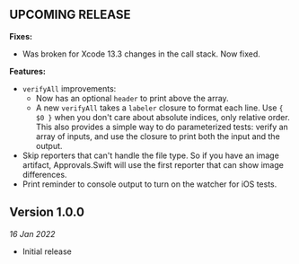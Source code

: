 UPCOMING RELEASE
----------------

**Fixes:**

- Was broken for Xcode 13.3 changes in the call stack. Now fixed.

**Features:**

- `verifyAll` improvements:
  - Now has an optional `header` to print above the array.
  - A new `verifyAll` takes a `labeler` closure to format each line. Use `{ $0 }` when you don't care about absolute indices, only relative order. This also provides a simple way to do parameterized tests: verify an array of inputs, and use the closure to print both the input and the output.
- Skip reporters that can't handle the file type. So if you have an image artifact, Approvals.Swift will use the first reporter that can show image differences.
- Print reminder to console output to turn on the watcher for iOS tests.


Version 1.0.0
-------------
_16 Jan 2022_

- Initial release
